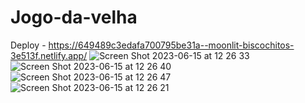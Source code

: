 # Jogo-da-velha
Deploy - https://649489c3edafa700795be31a--moonlit-biscochitos-3e513f.netlify.app/
![Screen Shot 2023-06-15 at 12 26 33](https://github.com/majumvalaski/Jogo-da-velha/assets/115854249/0a435b66-14a5-4b01-a324-788e37a3a267)
![Screen Shot 2023-06-15 at 12 26 40](https://github.com/majumvalaski/Jogo-da-velha/assets/115854249/c1588b90-5ad2-4c84-be34-b02cc64b97d7)
![Screen Shot 2023-06-15 at 12 26 47](https://github.com/majumvalaski/Jogo-da-velha/assets/115854249/80d48169-8434-4dd8-90a3-9b17b1aa600f)
![Screen Shot 2023-06-15 at 12 26 21](https://github.com/majumvalaski/Jogo-da-velha/assets/115854249/065417e2-00f2-4a66-836c-e2fe164e0bc1)

